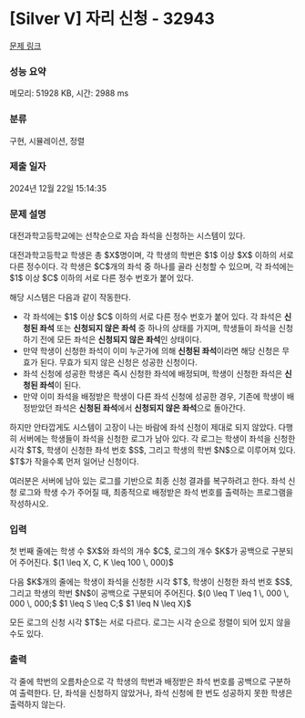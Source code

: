 # [Silver V] 자리 신청 - 32943 

[문제 링크](https://www.acmicpc.net/problem/32943) 

### 성능 요약

메모리: 51928 KB, 시간: 2988 ms

### 분류

구현, 시뮬레이션, 정렬

### 제출 일자

2024년 12월 22일 15:14:35

### 문제 설명

<p>대전과학고등학교에는 선착순으로 자습 좌석을 신청하는 시스템이 있다.</p>

<p>대전과학고등학교 학생은 총 $X$명이며, 각 학생의 학번은 $1$ 이상 $X$ 이하의 서로 다른 정수이다. 각 학생은 $C$개의 좌석 중 하나를 골라 신청할 수 있으며, 각 좌석에는 $1$ 이상 $C$ 이하의 서로 다른 정수 번호가 붙어 있다.</p>

<p>해당 시스템은 다음과 같이 작동한다.</p>

<ul>
	<li>각 좌석에는 $1$ 이상 $C$ 이하의 서로 다른 정수 번호가 붙어 있다. 각 좌석은 <strong>신청된 좌석</strong> 또는 <strong>신청되지 않은 좌석</strong> 중 하나의 상태를 가지며, 학생들이 좌석을 신청하기 전에 모든 좌석은 <strong>신청되지 않은 좌석</strong>인 상태이다.</li>
	<li>만약 학생이 신청한 좌석이 이미 누군가에 의해 <strong>신청된 좌석</strong>이라면 해당 신청은 무효가 된다. 무효가 되지 않은 신청은 성공한 신청이다.</li>
	<li>좌석 신청에 성공한 학생은 즉시 신청한 좌석에 배정되며, 학생이 신청한 좌석은 <strong>신청된 좌석</strong>이 된다.</li>
	<li>만약 이미 좌석을 배정받은 학생이 다른 좌석 신청에 성공한 경우, 기존에 학생이 배정받았던 좌석은 <strong>신청된 좌석</strong>에서 <strong>신청되지 않은 좌석</strong>으로 돌아간다.</li>
</ul>

<p>하지만 안타깝게도 시스템이 고장이 나는 바람에 좌석 신청이 제대로 되지 않았다. 다행히 서버에는 학생들이 좌석을 신청한 로그가 남아 있다. 각 로그는 학생이 좌석을 신청한 시각 $T$, 학생이 신청한 좌석 번호 $S$, 그리고 학생의 학번 $N$으로 이루어져 있다. $T$가 작을수록 먼저 일어난 신청이다.</p>

<p>여러분은 서버에 남아 있는 로그를 기반으로 최종 신청 결과를 복구하려고 한다. 좌석 신청 로그와 학생 수가 주어질 때, 최종적으로 배정받은 좌석 번호를 출력하는 프로그램을 작성하시오.</p>

### 입력 

 <p>첫 번째 줄에는 학생 수 $X$와 좌석의 개수 $C$, 로그의 개수 $K$가 공백으로 구분되어 주어진다. $(1 \leq X, C, K \leq 100 \, 000)$</p>

<p>다음 $K$개의 줄에는 학생이 좌석을 신청한 시각 $T$, 학생이 신청한 좌석 번호 $S$, 그리고 학생의 학번 $N$이 공백으로 구분되어 주어진다. $(0 \leq T \leq 1 \, 000 \, 000 \, 000;$ $1 \leq S \leq C;$ $1 \leq N \leq X)$</p>

<p>모든 로그의 신청 시각 $T$는 서로 다르다. 로그는 시각 순으로 정렬이 되어 있지 않을 수도 있다.</p>

### 출력 

 <p>각 줄에 학번의 오름차순으로 각 학생의 학번과 배정받은 좌석 번호를 공백으로 구분하여 출력한다. 단, 좌석을 신청하지 않았거나, 좌석 신청에 한 번도 성공하지 못한 학생은 출력하지 않는다.</p>


